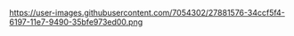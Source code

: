 https://user-images.githubusercontent.com/7054302/27881576-34ccf5f4-6197-11e7-9490-35bfe973ed00.png
